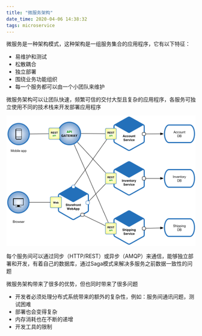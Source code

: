 ```yaml
---
title: "微服务架构"
date_time: 2020-04-06 14:38:32
tags: microservice
---
```


微服务是一种架构模式，这种架构是一组服务集合的应用程序，它有以下特征：
- 易维护和测试
- 松散耦合
- 独立部署
- 围绕业务功能组织
- 每一个服务都可以由一个小团队来维护

微服务架构可以让团队快速，频繁可信的交付大型且复杂的应用程序，各服务可独立使用不同的技术栈来开发部署应用程序

![Microservice_Architecture.png](/imgs/Microservice_Architecture.png)

每个服务间可以通过同步（HTTP/REST）或异步（AMQP）来通信，能够独立部署和开发，有着自己的数据库，通过Saga模式来解决多服务之前数据一致性的问题

微服务架构带来了很多的优势，但也同时带来了很多问题
- 开发者必须处理分布式系统带来的额外的复杂性，例如：服务间通讯问题，测试困难
- 部署也会变得复杂
- 内存消耗也在不断的递增
- 开发工具的限制